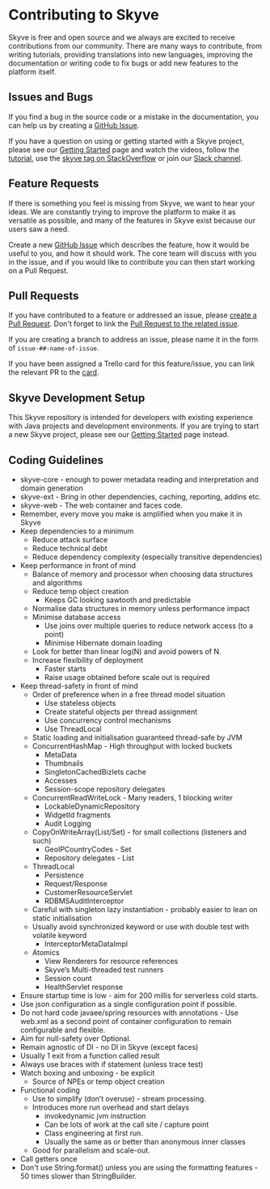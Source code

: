 # Contributing to Skyve

Skyve is free and open source and we always are excited to receive contributions from our community. There are many ways to contribute, from writing tutorials, providing translations into new languages, improving the documentation or writing code to fix bugs or add new features to the platform itself.

## Issues and Bugs

If you find a bug in the source code or a mistake in the documentation, you can help us by creating a [GitHub Issue](https://github.com/skyvers/skyve/issues/new/choose).

If you have a question on using or getting started with a Skyve project, please see our [Getting Started](https://skyve.org/getting-started) page and watch the videos, follow the [tutorial](https://skyvers.github.io/Aged-care/), use the [skyve tag on StackOverflow](https://stackoverflow.com/tags/skyve) or join our [Slack channel](https://join.slack.com/t/skyveframework/shared_invite/enQtNDMwNTcyNzE0NzI2LTRkMWUxZDBlZmFlMmJkMjQzYWMzYWQxMmQzYWQ1ZTdlODNkNjRlYzVhYjFmMmQ4NTlhYWY4MjNhMGVkZGNlMjY).

## Feature Requests

If there is something you feel is missing from Skyve, we want to hear your ideas. We are constantly trying to improve the platform to make it as versatile as possible, and many of the features in Skyve exist because our users saw a need. 

Create a new [GitHub Issue](https://github.com/skyvers/skyve/issues/new/choose) which describes the feature, how it would be useful to you, and how it should work. The core team will discuss with you in the issue, and if you would like to contribute you can then start working on a Pull Request.

## Pull Requests

If you have contributed to a feature or addressed an issue, please [create a Pull Request](https://docs.github.com/en/pull-requests/collaborating-with-pull-requests/proposing-changes-to-your-work-with-pull-requests/creating-a-pull-request). Don't forget to link the [Pull Request to the related issue](https://docs.github.com/en/issues/tracking-your-work-with-issues/linking-a-pull-request-to-an-issue).

If you are creating a branch to address an issue, please name it in the form of `issue-##-name-of-issue`.

If you have been assigned a Trello card for this feature/issue, you can link the relevant PR to the [card](https://blog.trello.com/github-and-trello-integrate-your-commits).

## Skyve Development Setup

This Skyve repository is intended for developers with existing experience with Java projects and development environments. If you are trying to start a new Skyve project, please see our [Getting Started](https://skyve.org/getting-started) page instead.

## Coding Guidelines

- skyve-core - enough to power metadata reading and interpretation and domain generation
- skyve-ext - Bring in other dependencies, caching, reporting, addins etc.
- skyve-web - The web container and faces code.
- Remember, every move you make is amplified when you make it in Skyve
- Keep dependencies to a minimum
    - Reduce attack surface
    - Reduce technical debt
    - Reduce dependency complexity (especially transitive dependencies)
- Keep performance in front of mind
    - Balance of memory and processor when choosing data structures and algorithms
     - Reduce temp object creation
        - Keeps GC looking sawtooth and predictable
    - Normalise data structures in memory unless performance impact
    - Minimise database access
        - Use joins over multiple queries to reduce network access (to a point)
        - Minimise Hibernate domain loading
    - Look for better than linear log(N) and avoid powers of N.
    - Increase flexibility of deployment
        - Faster starts
        - Raise usage obtained before scale out is required
- Keep thread-safety in front of mind
    - Order of preference when in a free thread model situation
        - Use stateless objects
        - Create stateful objects per thread assignment
        - Use concurrency control mechanisms
        - Use ThreadLocal
    - Static loading and initialisation guaranteed thread-safe by JVM
    - ConcurrentHashMap - High throughput with locked buckets
        - MetaData
        - Thumbnails
        - SingletonCachedBizlets cache
        - Accesses
        - Session-scope repository delegates
    - ConcurrentReadWriteLock - Many readers, 1 blocking writer
        - LockableDynamicRepository
        - WidgetId fragments
        - Audit Logging
    - CopyOnWriteArray(List/Set) - for small collections (listeners and such)
        - GeoIPCountryCodes - Set
        - Repository delegates - List
    - ThreadLocal
        - Persistence
        - Request/Response
        - CustomerResourceServlet
        - RDBMSAuditInterceptor
    - Careful with singleton lazy instantiation - probably easier to lean on static initialisation
    - Usually avoid synchronized keyword or use with double test with volatile keyword
        - InterceptorMetaDataImpl
    - Atomics
        - View Renderers for resource references
        - Skyve’s Multi-threaded test runners
        - Session count
        - HealthServlet response
- Ensure startup time is low - aim for 200 millis for serverless cold starts.
- Use json configuration as a single configuration point if possible.
- Do not hard code javaee/spring resources with annotations
        - Use web.xml as a second point of container configuration to remain configurable and flexible.
- Aim for null-safety over Optional.
- Remain agnostic of DI - no DI in Skyve (except faces)
- Usually 1 exit from a function called result
- Always use braces with if statement (unless trace test)
- Watch boxing and unboxing - be explicit
    - Source of  NPEs or temp object creation
- Functional coding
    - Use to simplify (don’t overuse) - stream processing.
    - Introduces more run overhead and start delays
        - invokedynamic jvm instruction
        - Can be lots of work at the call site / capture point
        - Class engineering at first run.
        - Usually the same as or better than anonymous inner classes
    - Good for parallelism and scale-out.
- Call getters once
- Don't use String.format() unless you are using the formatting features - 50 times slower than StringBuilder.

